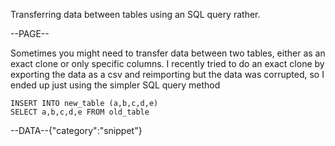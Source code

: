 Transferring data between tables using an SQL query rather.

--PAGE--

Sometimes you might need to transfer data between two tables, either as an exact clone or only specific columns. 
I recently tried to do an exact clone by exporting the data as a csv and reimporting but the data was corrupted, so I ended up just using the simpler
SQL query method


    INSERT INTO new_table (a,b,c,d,e)
    SELECT a,b,c,d,e FROM old_table

--DATA--{"category":"snippet"}
